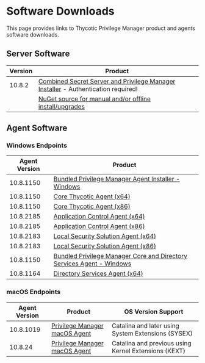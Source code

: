 [title]: # (Software Downloads)
[tags]: # (links)
[priority]: # (1502)
# Software Downloads

This page provides links to Thycotic Privilege Manager product and agents software downloads.

## Server Software

| Version | Product |
| ----- | ----- |
| 10.8.2 | [Combined Secret Server and Privilege Manager Installer](https://thycotic.force.com/support/s/download-onprem) - Authentication required! |
| | [NuGet source for manual and/or offline install/upgrades](https://tmsnuget.thycotic.com/software/PrivManOfflineUpgrade/10.8.2/upgrade.zip) |

## Agent Software

### Windows Endpoints

| Agent Version | Product |
| ----- | ----- |
| 10.8.1150 | [Bundled Privilege Manager Agent Installer - Windows](https://tmsnuget.thycotic.com/software/Agents/ThycoticAgentsInstaller_x86_10_8_1150.exe) |
| 10.8.1150 | [Core Thycotic Agent (x64)](https://tmsnuget.thycotic.com/software/Agents/ThycoticAgent_x64_10_8_1150.msi) |
| 10.8.1150 | [Core Thycotic Agent (x86)](https://tmsnuget.thycotic.com/software/Agents/ThycoticAgent_x86_10_8_1150.msi) |
| 10.8.2185 | [Application Control Agent (x64)](https://tmsnuget.thycotic.com/software/Agents/Thycotic_ApplicationControlAgent_x64_10_8_2185.msi) |
| 10.8.2185 | [Application Control Agent (x86)](https://tmsnuget.thycotic.com/software/Agents/Thycotic_ApplicationControlAgent_x86_10_8_2185.msi) |
| 10.8.2183 | [Local Security Solution Agent (x64)](https://tmsnuget.thycotic.com/software/Agents/Thycotic_LocalSecurityAgent_x64_10_8_2183.msi) |
| 10.8.2183 | [Local Security Solution Agent (x86)](https://tmsnuget.thycotic.com/software/Agents/Thycotic_LocalSecurityAgent_x86_10_8_2183.msi) |
| 10.8.1150 | [Bundled Privilege Manager Core and Directory Services Agent - Windows](https://tmsnuget.thycotic.com/software/Agents/ThycoticDirectoryServicesInstaller_x86_10_8_1150.exe) |
| 10.8.1164 | [Directory Services Agent (x64)](https://tmsnuget.thycotic.com/software/Agents/Thycotic_DirectoryServicesAgent_x64_10_8_1164.msi) |

### macOS Endpoints

| Agent Version | Product | OS Version Support|
| ----- | ----- | ----- | 
| 10.8.1019 | [Privilege Manager macOS Agent](https://tmsnuget.thycotic.com/software/Agents/ThycoticManagementAgent-10.8.1019.dmg) | Catalina and later using System Extensions (SYSEX) |
| 10.8.24 | [Privilege Manager macOS Agent](https://tmsnuget.thycotic.com/software/Agents/ThycoticManagementAgent-10.8.24.dmg) | Catalina and previous using Kernel Extensions (KEXT) |
